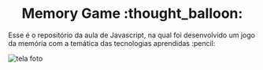 <h1 align="center">Memory Game :thought_balloon: </h1>

<p>Esse é o repositório da aula de Javascript, na qual foi desenvolvido um jogo da memória com a temática das tecnologias aprendidas :pencil:</p>

![tela foto](https://user-images.githubusercontent.com/81976280/162632831-54b8d0d2-71bf-4c40-93e9-096028cdf344.png)
